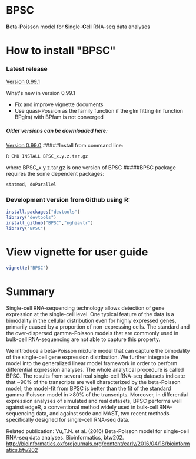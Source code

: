 # BPSC
**B**eta-**P**oisson model for **S**ingle-**C**ell RNA-seq data analyses

# How to install "BPSC"
### Latest release
[Version 0.99.1](https://github.com/nghiavtr/BPSC/releases/download/v0.99.1/BPSC_0.99.1.tar.gz)

What's new in version 0.99.1
- Fix and improve vignette documents
- Use quasi-Possion as the family function if the glm fitting (in function BPglm) with BPfam is not converged

##### Older versions can be downloaded here:
[Version 0.99.0](https://github.com/nghiavtr/BPSC/releases/download/v0.99.0/BPSC_0.99.0.tar.gz)
#####Install from command line:
```R
R CMD INSTALL BPSC_x.y.z.tar.gz 
```
where BPSC_x.y.z.tar.gz is one version of BPSC
#####BPSC package requires the some dependent packages:
```R
statmod, doParallel
```
### Development version from Github using R:
```R
install.packages("devtools")
library("devtools")
install_github("BPSC","nghiavtr")
library("BPSC")
```
# View vignette for user guide
```R
vignette("BPSC")
```
# Summary

Single-cell RNA-sequencing technology allows detection of gene expression at the single-cell level. One typical feature of the data is a bimodality in the cellular distribution even for highly expressed genes, primarily caused by a proportion of non-expressing cells. The standard and the over-dispersed gamma-Poisson models that are commonly used in bulk-cell RNA-sequencing are not able to capture this property.

We introduce a beta-Poisson mixture model that can capture the bimodality of the single-cell gene expression distribution. We further integrate the model into the generalized linear model framework in order to perform differential expression analyses. The whole analytical procedure is called BPSC. The results from several real single-cell RNA-seq datasets indicate that ~90% of the transcripts are well characterized by the beta-Poisson model; the model-fit from BPSC is better than the fit of the standard gamma-Poisson model in >80% of the transcripts. Moreover, in differential expression analyses of simulated and real datasets, BPSC performs well against edgeR, a conventional method widely used in bulk-cell RNA-sequencing data, and against scde and MAST, two recent methods specifically designed for single-cell RNA-seq data.

Related publication:
Vu,T.N. et al. (2016) Beta-Poisson model for single-cell RNA-seq data analyses. Bioinformatics, btw202.
http://bioinformatics.oxfordjournals.org/content/early/2016/04/18/bioinformatics.btw202
